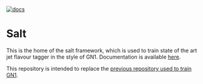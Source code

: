[![docs](https://img.shields.io/badge/info-documentation-informational)](https://ftag-salt.docs.cern.ch/)

# Salt

This is the home of the salt framework, which is used to train state of the art jet flavour tagger in the style of GN1.
Documentation is available [here](https://ftag-salt.docs.cern.ch/).

This repository is intended to replace the [previous repository used to train GN1](https://gitlab.cern.ch/atlas-flavor-tagging-tools/algorithms/GNNJetTagger).
